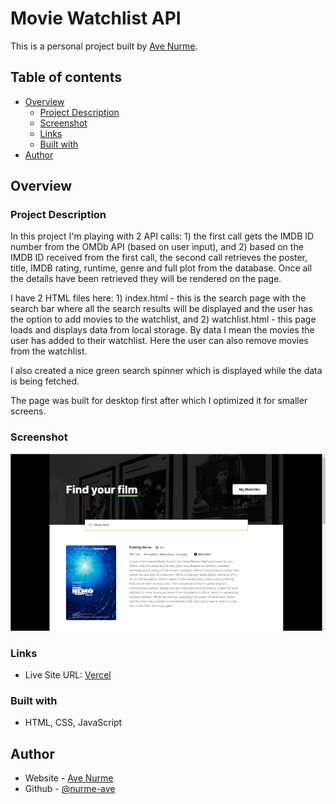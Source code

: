 # Movie Watchlist API

This is a personal project built by [Ave Nurme](https://www.avenurme.dev).

## Table of contents

- [Overview](#overview)
  - [Project Description](#project-description)
  - [Screenshot](#screenshot)
  - [Links](#links)
  - [Built with](#built-with)
- [Author](#author)

## Overview

### Project Description

In this project I'm playing with 2 API calls: 1) the first call gets the IMDB ID number from the OMDb API (based on user input), and 2) based on the IMDB ID received from the first call, the second call retrieves the poster, title, IMDB rating, runtime, genre and full plot from the database. Once all the details have been retrieved they will be rendered on the page.

I have 2 HTML files here: 1) index.html - this is the search page with the search bar where all the search results will be displayed and the user has the option to add movies to the watchlist, and 2) watchlist.html - this page loads and displays data from local storage. By data I mean the movies the user has added to their watchlist. Here the user can also remove movies from the watchlist.

I also created a nice green search spinner which is displayed while the data is being fetched.

The page was built for desktop first after which I optimized it for smaller screens.

### Screenshot

![Screenshot of my solution](/images/movie-watchlist_760.png)

### Links

- Live Site URL: [Vercel](https://movie-watchlist-api.vercel.app/)

### Built with

- HTML, CSS, JavaScript

## Author

- Website - [Ave Nurme](https://www.avenurme.dev)
- Github - [@nurme-ave](https://github.com/nurme-ave)
